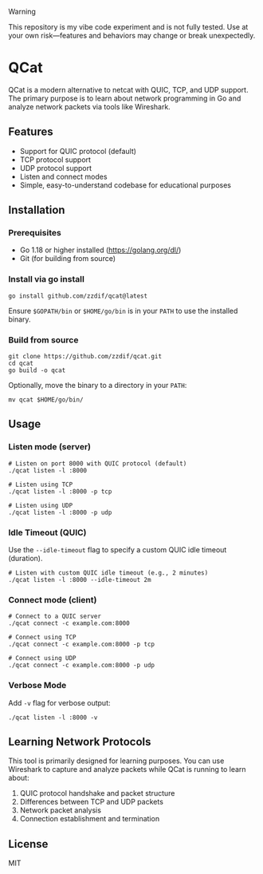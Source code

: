> [!WARNING]
> This repository is my vibe code experiment and is not fully tested. Use at your own risk—features and behaviors may change or break unexpectedly. 

# QCat

QCat is a modern alternative to netcat with QUIC, TCP, and UDP support. The primary purpose is to learn about network programming in Go and analyze network packets via tools like Wireshark.

## Features

- Support for QUIC protocol (default)
- TCP protocol support
- UDP protocol support
- Listen and connect modes
- Simple, easy-to-understand codebase for educational purposes

## Installation

### Prerequisites

- Go 1.18 or higher installed (https://golang.org/dl/)
- Git (for building from source)

### Install via go install

```shell
go install github.com/zzdif/qcat@latest
```

Ensure `$GOPATH/bin` or `$HOME/go/bin` is in your `PATH` to use the installed binary.

### Build from source

```shell
git clone https://github.com/zzdif/qcat.git
cd qcat
go build -o qcat
```

Optionally, move the binary to a directory in your `PATH`:

```shell
mv qcat $HOME/go/bin/
```

## Usage

### Listen mode (server)

```shell
# Listen on port 8000 with QUIC protocol (default)
./qcat listen -l :8000

# Listen using TCP
./qcat listen -l :8000 -p tcp

# Listen using UDP
./qcat listen -l :8000 -p udp
```

### Idle Timeout (QUIC)
Use the `--idle-timeout` flag to specify a custom QUIC idle timeout (duration).
```shell
# Listen with custom QUIC idle timeout (e.g., 2 minutes)
./qcat listen -l :8000 --idle-timeout 2m
```

### Connect mode (client)

```shell
# Connect to a QUIC server
./qcat connect -c example.com:8000

# Connect using TCP
./qcat connect -c example.com:8000 -p tcp

# Connect using UDP
./qcat connect -c example.com:8000 -p udp
```

### Verbose Mode

Add `-v` flag for verbose output:

```shell
./qcat listen -l :8000 -v
```

## Learning Network Protocols

This tool is primarily designed for learning purposes. You can use Wireshark to capture and analyze packets while QCat is running to learn about:

1. QUIC protocol handshake and packet structure
2. Differences between TCP and UDP packets
3. Network packet analysis
4. Connection establishment and termination

## License

MIT
